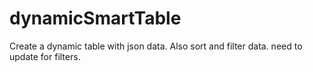 # dynamicSmartTable
Create a dynamic table with json data. Also sort and filter data.
need to update for filters.

